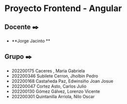 # Proyecto Frontend - Angular

## Docente ✒️

* **Jorge Jacinto **

## Grupo  ✒️
* 202200175 Caceres , Maria Gabriela
* 202200346 Subilete Cerron, Jholbin Pedro
* 202200168 Castañeda Paz, Edwinsiño Joan Josue
* 202200047 Cortez Asto, Carlos Julio
* 202200130 Gómez Gálvez, Lorenzo Vicente
* 202200301 Quintanilla Arriola, Nilo Oscar

